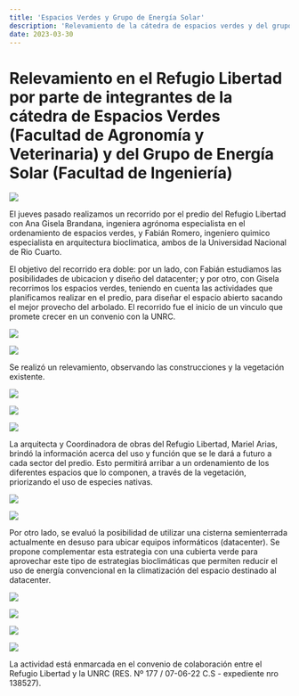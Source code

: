 ```yaml
---
title: 'Espacios Verdes y Grupo de Energía Solar'
description: 'Relevamiento de la cátedra de espacios verdes y del grupo de energía solar (UNRC) en el Refugio Libertad'
date: 2023-03-30
---
```


# Relevamiento en el Refugio Libertad por parte de integrantes de la cátedra de Espacios Verdes (Facultad de Agronomía y Veterinaria) y del Grupo de Energía Solar (Facultad de Ingeniería)

![](https://i.imgur.com/jI7PmEj.jpg)

El jueves pasado realizamos un recorrido por el predio del Refugio Libertad con Ana Gisela Brandana, ingeniera agrónoma especialista en el ordenamiento de espacios verdes, y Fabián Romero, ingeniero quimico especialista en arquitectura bioclimatica, ambos de la Universidad Nacional de Rio Cuarto.

El objetivo del recorrido era doble: por un lado, con Fabián estudiamos las posibilidades de ubicacion y diseño del datacenter; y por otro, con Gisela recorrimos los espacios verdes, teniendo en cuenta las actividades que planificamos realizar en el predio, para diseñar el espacio abierto sacando el mejor provecho del arbolado. El recorrido fue el inicio de un vinculo que promete crecer en un convenio con la UNRC.

![](https://i.imgur.com/ioIs8BM.jpg)

![](https://i.imgur.com/bidzDDA.jpg)

Se realizó un relevamiento, observando las construcciones y la vegetación existente.

![](https://i.imgur.com/hvdgbzZ.jpg)

![](https://i.imgur.com/F4r8kSl.jpg)

![](https://i.imgur.com/47wtfTf.jpg)

La arquitecta y Coordinadora de obras del Refugio Libertad, Mariel Arias, brindó la información acerca del uso y función que se le dará a futuro a cada sector del predio. Esto permitirá arribar a un ordenamiento de los diferentes espacios que lo componen, a través de la vegetación, priorizando el uso de especies nativas.

![](https://i.imgur.com/521r9ij.jpg)

![](https://i.imgur.com/qnZfoZz.jpg)

Por otro lado, se evaluó la posibilidad de utilizar una cisterna semienterrada actualmente en desuso para ubicar equipos informáticos (datacenter). Se propone complementar esta estrategia con una cubierta verde para aprovechar este tipo de estrategias bioclimáticas que permiten reducir el uso de energía convencional en la climatización del espacio destinado al datacenter.

![](https://i.imgur.com/KY9jXB8.jpg)

![](https://i.imgur.com/FzE7Ksy.jpg)

![](https://i.imgur.com/PZFjvnf.jpg)

![](https://i.imgur.com/8uvkDmP.jpg)

La actividad está enmarcada en el convenio de colaboración entre el Refugio Libertad y la UNRC (RES. Nº 177 / 07-06-22 C.S - expediente nro 138527).